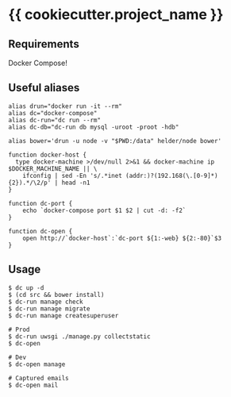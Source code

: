 # {{ cookiecutter.project_name }}

## Requirements

Docker Compose!

## Useful aliases

    alias drun="docker run -it --rm"
    alias dc="docker-compose"
    alias dc-run="dc run --rm"
    alias dc-db="dc-run db mysql -uroot -proot -hdb"

    alias bower='drun -u node -v "$PWD:/data" helder/node bower'

    function docker-host {
      type docker-machine >/dev/null 2>&1 && docker-machine ip $DOCKER_MACHINE_NAME || \
        ifconfig | sed -En 's/.*inet (addr:)?(192.168(\.[0-9]*){2}).*/\2/p' | head -n1
    }

    function dc-port {
        echo `docker-compose port $1 $2 | cut -d: -f2`
    }

    function dc-open {
        open http://`docker-host`:`dc-port ${1:-web} ${2:-80}`$3
    }

## Usage

    $ dc up -d
    $ (cd src && bower install)
    $ dc-run manage check
    $ dc-run manage migrate
    $ dc-run manage createsuperuser

    # Prod
    $ dc-run uwsgi ./manage.py collectstatic
    $ dc-open

    # Dev
    $ dc-open manage

    # Captured emails
    $ dc-open mail

